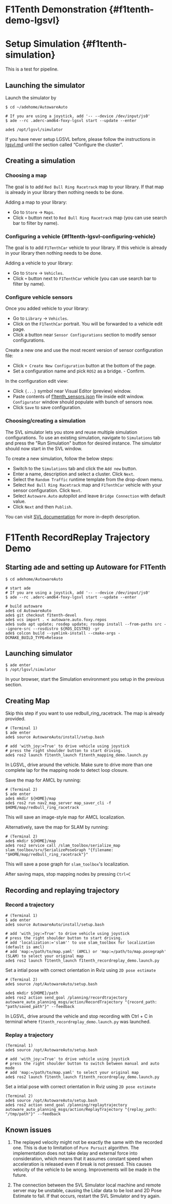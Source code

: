 F1Tenth Demonstration {#f1tenth-demo-lgsvl}
=================================================

# Setup Simulation {#f1tenth-simulation}

This is a test for pipeline.

## Launching the simulator
Launch the simulator by

```{bash}
$ cd ~/adehome/AutowareAuto

# If you are using a joystick, add '-- --device /dev/input/js0'
$ ade --rc .aderc-amd64-foxy-lgsvl start --update --enter

ade$ /opt/lgsvl/simulator
```

If you have never setup LGSVL before, please follow the instructions in [lgsvl.md](https://gitlab.com/autowarefoundation/autoware.auto/AutowareAuto/-/blob/master/docs/installation/lgsvl.md) until the section called “Configure the cluster”.

## Creating a simulation
### Choosing a map
The goal is to add `Red Bull Ring Racetrack` map to your library. If that map is already in your library then nothing needs to be done.

Adding a map to your library:
- Go to `Store` -> `Maps`.
- Click `+` button next to `Red Bull Ring Racetrack` map (you can use search bar to filter by name).

### Configuring a vehicle {#f1tenth-lgsvl-configuring-vehicle}

The goal is to add `F1TenthCar` vehicle to your library. If this vehicle is already in your library then nothing needs to be done.

Adding a vehicle to your library:
- Go to `Store` -> `Vehicles`.
- Click `+` button next to `F1TenthCar` vehicle (you can use search bar to filter by name).

### Configure vehicle sensors

Once you added vehicle to your library:
- Go to `Library` -> `Vehicles`.
- Click on the `F1TenthCar` portrait. You will be forwarded to a vehicle edit page.
- Click a button near `Sensor Configurations` section to modify sensor configurations.

Create a new one and use the most recent version of sensor configuration file:
- Click `+ Create New Configuration` button at the bottom of the page.
- Set a configuration name and pick `ROS2` as a bridge. - Confirm.

In the configuration edit view:
- Click `{...}` symbol near Visual Editor (preview) window.
- Paste contents of [f1tenth_sensors.json](https://gitlab.com/autowarefoundation/autoware.auto/AutowareAuto/-/blob/master/src/launch/f1tenth_launch/config/svl/f1tenth-sensors.json) file inside edit window. `Configurator` window should populate with 
bunch of sensors now.
- Click `Save` to save configuration.

### Choosing/creating a simulation

The SVL simulator lets you store and reuse multiple simulation configurations. To use an existing simulation, navigate to `Simulations` tab and press the "Run Simulation" button for desired instance. The simulator should now start in the SVL window.

To create a new simulation, follow the below steps:

- Switch to the `Simulations` tab and click the `Add new` button.
- Enter a name, description and select a cluster. Click `Next`.
- Select the `Random Traffic` runtime template from the drop-down menu.
- Select `Red Bull Ring Racetrack` map and `F1TenthCar` vehicle with your sensor configuration. Click `Next`.
- Select `Autoware.Auto` autopilot and leave `Bridge Connection` with default value.
- Click `Next` and then `Publish`.

You can visit [SVL documentation](https://www.svlsimulator.com/docs/user-interface/web/simulations/) for more in-depth description.

# F1Tenth RecordReplay Trajectory Demo

## Starting ade and setting up Autoware for F1Tenth

```{bash}
$ cd adehome/AutowareAuto

# start ade
# If you are using a joystick, add '-- --device /dev/input/js0'
$ ade --rc .aderc-amd64-foxy-lgsvl start --update --enter

# build autoware
ade$ cd AutowareAuto
ade$ git checkout f1tenth-devel
ade$ vcs import . < autoware.auto.foxy.repos
ade$ sudo apt update; rosdep update; rosdep install --from-paths src --ignore-src --rosdistro ${ROS_DISTRO} -yr
ade$ colcon build --symlink-install --cmake-args -DCMAKE_BUILD_TYPE=Release
```

## Launching simulator
```{bash}
$ ade enter
$ /opt/lgsvl/simulator
```

In your browser, start the Simulation environment you setup in the previous section.

## Creating Map
Skip this step if you want to use redbull_ring_racetrack. The map is already provided.

```{bash}
# (Terminal 1)
$ ade enter
ade$ source AutowareAuto/install/setup.bash

# add 'with_joy:=True' to drive vehicle using joystick
# press the right shoulder button to start driving.
ade$ ros2 launch f1tenth_launch f1tenth_mapping_demo.launch.py
```

In LGSVL, drive around the vehicle. Make sure to drive more than one complete lap for the mapping node to detect loop closure.

Save the map for AMCL by running:

```{bash}
# (Terminal 2)
$ ade enter
ade$ mkdir ${HOME}/map
ade$ ros2 run nav2_map_server map_saver_cli -f $HOME/map/redbull_ring_racetrack
```

This will save an image-style map for AMCL localization.

Alternatively, save the map for SLAM by running:

```{bash}
# (Terminal 2)
ade$ mkdir ${HOME}/map
ade$ ros2 service call /slam_toolbox/serialize_map slam_toolbox/srv/SerializePoseGraph "{filename: "$HOME/map/redbull_ring_racetrack"}"
```

This will save a pose graph for `slam_toolbox`'s localization.

After saving maps, stop mapping nodes by pressing `Ctrl+C`

## Recording and replaying trajectory
### Record a trajectory

```{bash}
# (Terminal 1)
$ ade enter
ade$ source AutowareAuto/install/setup.bash

# add 'with_joy:=True' to drive vehicle using joystick
# press the right shoulder button to start driving.
# add 'localization:='slam'' to use slam_toolbox for localization (default is amcl)
# add 'map:=/path/to/map.yaml' (AMCL) or 'map:=/path/to/map.posegraph' (SLAM) to select your original map
ade$ ros2 launch f1tenth_launch f1tenth_recordreplay_demo.launch.py
```

Set a intial pose with correct orientation in Rviz using `2D pose estimate`

```{bash}
# (Terminal 2)
ade$ source /opt/AutowareAuto/setup.bash

ade$ mkdir ${HOME}/path
ade$ ros2 action send_goal /planning/recordtrajectory autoware_auto_planning_msgs/action/RecordTrajectory "{record_path: "path/saved_path"}" --feedback
```
In LGSVL, drive around the vehicle and stop recording with Ctrl + C in terminal where `f1tenth_recordreplay_demo.launch.py` was launched.

### Replay a trajectory

```{bash}
(Terminal 1)
ade$ source /opt/AutowareAuto/setup.bash

# add 'with_joy:=True' to drive vehicle using joystick
# press the right shoulder button to switch between manual and auto mode
# add 'map:=/path/to/map.yaml' to select your original map
ade$ ros2 launch f1tenth_launch f1tenth_recordreplay_demo.launch.py
```

Set a intial pose with correct orientation in Rviz using `2D pose estimate`

```{bash}
(Terminal 2)
ade$ source /opt/AutowareAuto/setup.bash
ade$ ros2 action send_goal /planning/replaytrajectory autoware_auto_planning_msgs/action/ReplayTrajectory "{replay_path: "/tmp/path"}" --feedback
```

## Known issues

1. The replayed velocity might not be exactly the same with the recorded one. This is due to limitation of `Pure Pursuit` algorithm. The implementation does not take delay and external force into consideration, which means that it assumes constant speed when acceleration is released even if break is not pressed. This causes velocity of the vehicle to be wrong. Improvements will be made in the future.

2. The connection between the SVL Simulator local machine and remote server may be unstable, causing the Lidar data to be lost and 2D Pose Estimate to fail. If that occurs, restart the SVL Simulator and try again.
